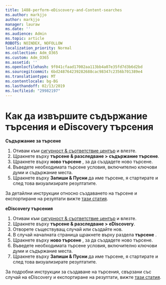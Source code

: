 ```yaml
---
title: 1488-perform-eDiscovery-and-Content-searches
ms.author: markjjo
author: markjjo
manager: lauraw
ms.date: ''
ms.audience: Admin
ms.topic: article
ROBOTS: NOINDEX, NOFOLLOW
localization_priority: Normal
ms.collection: Adm_O365
ms.custom: Adm_O365
ms.assetid: ''
ms.openlocfilehash: 9f041cfaad17002aa113bb4a07e35fd7d3b6d2bd
ms.sourcegitcommit: 6bd248764239282688cac98347c2356b701389e4
ms.translationtype: MT
ms.contentlocale: bg-BG
ms.lasthandoff: 02/13/2019
ms.locfileid: "29982197"
---
```

# <a name="how-to-perform-content-searches-and-ediscovery-searches"></a>Как да извършите съдържание търсения и eDiscovery търсения

**Съдържание за търсене**

1. Отивам към [сигурност & съответствие център](https://protection.office.com) и влезте.
2. Щракнете върху **търсене & разследване > съдържание търсене**.
3. Щракнете върху **ново търсене** , за да създадете ново търсене.
4. Въведете необходимата търсене условия, включително ключови думи и съдържание места.  
5. Щракнете върху **Запиши & Пусни** да име търсене, я стартирате и след това визуализирате резултатите. 
 
За детайлни инструкции относно създаването на търсене и експортиране на резултати вижте [тази статия](https://docs.microsoft.com/office365/securitycompliance/content-search).

**eDiscovery търсения**

1. Отивам към [сигурност & съответствие център](https://protection.office.com) и влезте.
2. Щракнете върху **търсене & разследване > eDiscovery**.
3. Отворете съществуващ случай или създайте нов.
4. В случай началната страница щракнете върху раздела **търсене** .  
5. Щракнете върху **ново търсене** , за да създадете ново търсене.
6. Въведете необходимата търсене условия, включително ключови думи и съдържание места.  
7. Щракнете върху **Запиши & Пусни** да име търсене, я стартирате и след това визуализирате резултатите.

За подробни инструкции за създаване на търсения, свързани със случай на eDiscovery и експортиране на резултати, вижте [тази статия](https://docs.microsoft.com/office365/securitycompliance/ediscovery-cases).